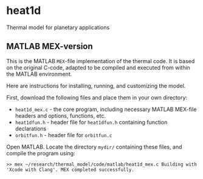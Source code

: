 # heat1d
Thermal model for planetary applications

## MATLAB MEX-version
This is the MATLAB `MEX`-file implementation of the thermal code. It is based on the original C-code, adapted to be compiled and executed from within the MATLAB environment.

Here are instructions for installing, running, and customizing the model.

First, download the following files and place them in your own directory:

* `heat1d_mex.c` - the core program, including necessary MATLAB MEX-file headers and options, functions, etc.
* `heat1dfun.h` - header file for `heat1dfun.h` containing function declarations
* `orbitfun.h` - header file for `orbitfun.c`

Open MATLAB. Locate the directory `mydir/` containing these files, and compile the program using:

`>> mex ~/research/thermal_model/code/matlab/heat1d_mex.c
Building with 'Xcode with Clang'.
MEX completed successfully.`
